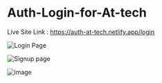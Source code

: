 # Auth-Login-for-At-tech

Live Site Link : https://auth-at-tech.netlify.app/login

![Login Page](https://user-images.githubusercontent.com/88508599/205495447-28dee0d3-b760-4705-899a-05f9e6367906.png)


![Signup page](https://user-images.githubusercontent.com/88508599/205495455-8acb961d-b974-4fbe-aaf1-3bfa52cbbe37.png)

![image](https://user-images.githubusercontent.com/88508599/208148755-9eb2cf21-74be-421f-b049-07e3f8e7c639.png)

